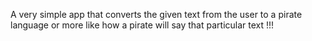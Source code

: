 A very simple app that converts the given text from the user to a pirate language or more like how a pirate will say that particular text !!! 